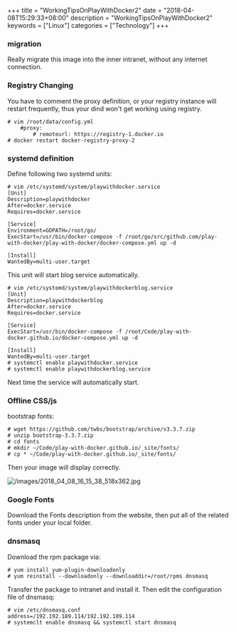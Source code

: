 +++
title = "WorkingTipsOnPlayWithDocker2"
date = "2018-04-08T15:29:33+08:00"
description = "WorkingTipsOnPlayWithDocker2"
keywords = ["Linux"]
categories = ["Technology"]
+++
### migration
Really migrate this image into the inner intranet, without any internet
connection.    

### Registry Changing
You have to comment the proxy definition, or your registry instance will
restart frequently, thus your dind won't get working using registry.    

```
# vim /root/data/config.yml
	#proxy:
		# remoteurl: https://registry-1.docker.io
# docker restart docker-registry-proxy-2
```
### systemd definition
Define following two systemd units:    

```
# vim /etc/systemd/system/playwithdocker.service 
[Unit]
Description=playwithdocker
After=docker.service
Requires=docker.service

[Service]
Environment=GOPATH=/root/go/
ExecStart=/usr/bin/docker-compose -f /root/go/src/github.com/play-with-docker/play-with-docker/docker-compose.yml up -d

[Install]
WantedBy=multi-user.target
```
This unit will start blog service automatically.    

```
# vim /etc/systemd/system/playwithdockerblog.service 
[Unit]
Description=playwithdockerblog
After=docker.service
Requires=docker.service

[Service]
ExecStart=/usr/bin/docker-compose -f /root/Code/play-with-docker.github.io/docker-compose.yml up -d

[Install]
WantedBy=multi-user.target
# systemctl enable playwithdocker.service
# systemctl enable playwithdockerblog.service
```
Next time the service will automatically start.    

### Offline CSS/js
bootstrap fonts:   

```
# wget https://github.com/twbs/bootstrap/archive/v3.3.7.zip
# unzip bootstrap-3.3.7.zip
# cd fonts
# mkdir ~/Code/play-with-docker.github.io/_site/fonts/
# cp * ~/Code/play-with-docker.github.io/_site/fonts/
```
Then your image will display correctly.    

![/images/2018_04_08_16_15_38_518x362.jpg](/images/2018_04_08_16_15_38_518x362.jpg)

### Google Fonts
Download the Fonts description from the website, then put all of the related
fonts under your local folder.    

### dnsmasq
Download the rpm package via:    

```
# yum install yum-plugin-downloadonly
# yum reinstall --downloadonly --downloaddir=/root/rpms dnsmasq
```
Transfer the package to intranet and install it. Then edit the configuration
file of dnsmasq:    

```
# vim /etc/dnsmasq.conf
address=/192.192.189.114/192.192.189.114
# systemclt enable dnsmasq && systemctl start dnsmasq
```

